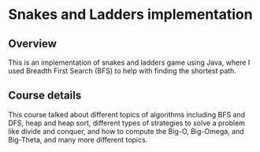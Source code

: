 # Snakes and Ladders implementation

## Overview
This is an implementation of snakes and ladders game using Java, where I used Breadth First Search (BFS) to help with finding the shortest path.

## Course details 
This course talked about different topics of algorithms including BFS and DFS, heap and heap sort, different types of strategies to solve a problem like divide and conquer, and how to compute the Big-O, Big-Omega, and Big-Theta, and many more different topics. 
